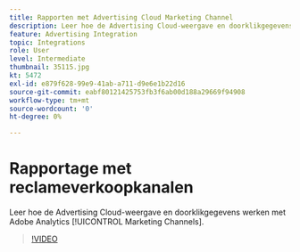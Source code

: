 ```yaml
---
title: Rapporten met Advertising Cloud Marketing Channel
description: Leer hoe de Advertising Cloud-weergave en doorklikgegevens werken met Adobe Analytics Marketing Channels.
feature: Advertising Integration
topic: Integrations
role: User
level: Intermediate
thumbnail: 35115.jpg
kt: 5472
exl-id: e879f628-99e9-41ab-a711-d9e6e1b22d16
source-git-commit: eabf80121425753fb3f6ab00d188a29669f94908
workflow-type: tm+mt
source-wordcount: '0'
ht-degree: 0%

---
```


# Rapportage met reclameverkoopkanalen

Leer hoe de Advertising Cloud-weergave en doorklikgegevens werken met Adobe Analytics [!UICONTROL Marketing Channels].

>[!VIDEO](https://video.tv.adobe.com/v/35115/?quality=12&learn=on)
